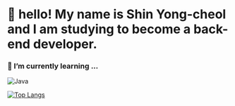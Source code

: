 <h1>👋 hello! My name is Shin Yong-cheol and I am studying to become a back-end developer.</h1>

### 🌱 I’m currently learning ...

![Java](https://img.shields.io/badge/-Java-007396?style=flat-square&logo=Java&logoColor=white)

[![Top Langs](https://github-readme-stats.vercel.app/api/top-langs/?username=yongyong47&layout=compact)](https://github.com/anuraghazra/github-readme-stats)


